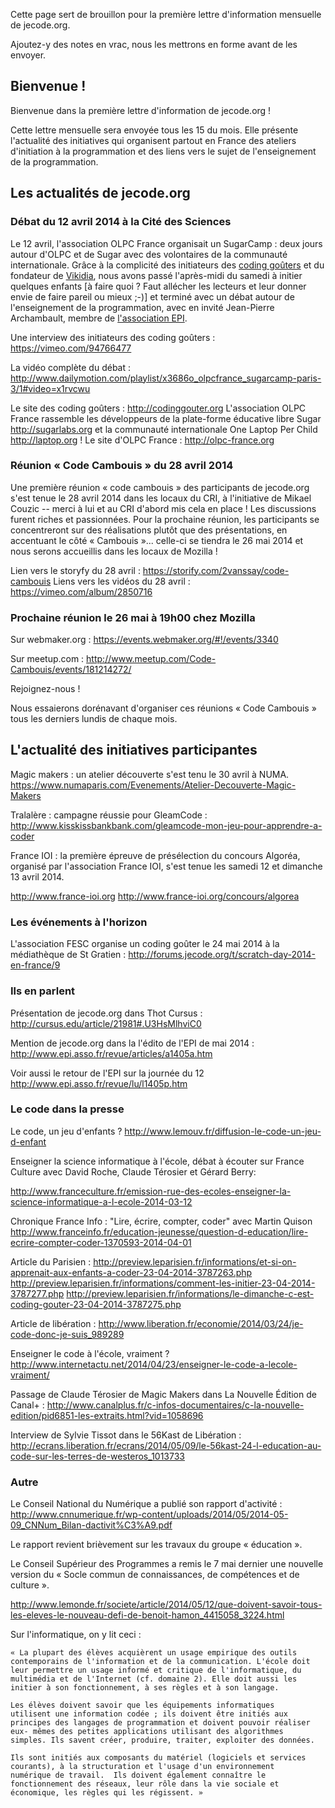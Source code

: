 Cette page sert de brouillon pour la première lettre d'information
mensuelle de jecode.org.

Ajoutez-y des notes en vrac, nous les mettrons en forme avant de les
envoyer.

## Bienvenue !

Bienvenue dans la première lettre d'information de jecode.org !

Cette lettre mensuelle sera envoyée tous les 15 du mois. Elle présente
l'actualité des initiatives qui organisent partout en France des
ateliers d'initiation à la programmation et des liens vers le sujet de
l'enseignement de la programmation.

## Les actualités de jecode.org

### Débat du 12 avril 2014 à la Cité des Sciences

Le 12 avril, l'association OLPC France organisait un SugarCamp : deux
jours autour d'OLPC et de Sugar avec des volontaires de la communauté
internationale. Grâce à la complicité des initiateurs des [coding
goûters](http://codinggouter.org) et du fondateur de
[Vikidia](http://fr.vikidia.org/wiki/Accueil), nous avons passé
l'après-midi du samedi à initier quelques enfants \[à faire quoi ?
Faut allécher les lecteurs et leur donner envie de faire pareil ou
mieux ;-)\] et terminé avec un débat autour de l'enseignement de la
programmation, avec en invité Jean-Pierre Archambault, membre de
[l'association EPI](http://www.epi.asso.fr/).

Une interview des initiateurs des coding goûters :
<https://vimeo.com/94766477>

La vidéo complète du débat :
<http://www.dailymotion.com/playlist/x3686o_olpcfrance_sugarcamp-paris-3/1#video=x1rvcwu>

Le site des coding goûters : <http://codinggouter.org> L'association
OLPC France rassemble les développeurs de la plate-forme éducative
libre Sugar <http://sugarlabs.org> et la communauté internationale One
Laptop Per Child <http://laptop.org> ! Le site d'OLPC France :
<http://olpc-france.org>

### Réunion « Code Cambouis » du 28 avril 2014

Une première réunion « code cambouis » des participants de jecode.org
s'est tenue le 28 avril 2014 dans les locaux du CRI, à l'initiative de
Mikael Couzic \-- merci à lui et au CRI d'abord mis cela en place !
Les discussions furent riches et passionnées. Pour la prochaine
réunion, les participants se concentreront sur des réalisations plutôt
que des présentations, en accentuant le côté « Cambouis »\... celle-ci
se tiendra le 26 mai 2014 et nous serons accueillis dans les locaux de
Mozilla !

Lien vers le storyfy du 28 avril :
<https://storify.com/2vanssay/code-cambouis> Liens vers les vidéos du
28 avril : <https://vimeo.com/album/2850716>

### Prochaine réunion le 26 mai à 19h00 chez Mozilla

Sur webmaker.org : <https://events.webmaker.org/#!/events/3340>

Sur meetup.com : <http://www.meetup.com/Code-Cambouis/events/181214272/>

Rejoignez-nous !

Nous essaierons dorénavant d'organiser ces réunions « Code Cambouis »
tous les derniers lundis de chaque mois.

## L'actualité des initiatives participantes

Magic makers : un atelier découverte s'est tenu le 30 avril à NUMA.
<https://www.numaparis.com/Evenements/Atelier-Decouverte-Magic-Makers>

Tralalère : campagne réussie pour GleamCode :
<http://www.kisskissbankbank.com/gleamcode-mon-jeu-pour-apprendre-a-coder>

France IOI : la première épreuve de présélection du concours Algoréa,
organisé par l'association France IOI, s'est tenue les samedi 12 et
dimanche 13 avril 2014.

<http://www.france-ioi.org> <http://www.france-ioi.org/concours/algorea>

### Les événements à l'horizon

L'association FESC organise un coding goûter le 24 mai 2014 à la
médiathèque de St Gratien :
<http://forums.jecode.org/t/scratch-day-2014-en-france/9>

### Ils en parlent

Présentation de jecode.org dans Thot Cursus :
<http://cursus.edu/article/21981#.U3HsMlhviC0>

Mention de jecode.org dans la l'édito de l'EPI de mai 2014 :
<http://www.epi.asso.fr/revue/articles/a1405a.htm>

Voir aussi le retour de l'EPI sur la journée du 12
<http://www.epi.asso.fr/revue/lu/l1405p.htm>

### Le code dans la presse

Le code, un jeu d'enfants ?
<http://www.lemouv.fr/diffusion-le-code-un-jeu-d-enfant>

Enseigner la science informatique à l'école, débat à écouter sur France
Culture avec David Roche, Claude Térosier et Gérard Berry:

<http://www.franceculture.fr/emission-rue-des-ecoles-enseigner-la-science-informatique-a-l-ecole-2014-03-12>

Chronique France Info : \"Lire, écrire, compter, coder\" avec Martin
Quison
<http://www.franceinfo.fr/education-jeunesse/question-d-education/lire-ecrire-compter-coder-1370593-2014-04-01>

Article du Parisien :
<http://preview.leparisien.fr/informations/et-si-on-apprenait-aux-enfants-a-coder-23-04-2014-3787263.php>
<http://preview.leparisien.fr/informations/comment-les-initier-23-04-2014-3787277.php>
<http://preview.leparisien.fr/informations/le-dimanche-c-est-coding-gouter-23-04-2014-3787275.php>

Article de libération :
<http://www.liberation.fr/economie/2014/03/24/je-code-donc-je-suis_989289>

Enseigner le code à l'école, vraiment ?
<http://www.internetactu.net/2014/04/23/enseigner-le-code-a-lecole-vraiment/>

Passage de Claude Térosier de Magic Makers dans La Nouvelle Édition de
Canal+ :
<http://www.canalplus.fr/c-infos-documentaires/c-la-nouvelle-edition/pid6851-les-extraits.html?vid=1058696>

Interview de Sylvie Tissot dans le 56Kast de Libération :
<http://ecrans.liberation.fr/ecrans/2014/05/09/le-56kast-24-l-education-au-code-sur-les-terres-de-westeros_1013733>

### Autre

Le Conseil National du Numérique a publié son rapport d'activité :
<http://www.cnnumerique.fr/wp-content/uploads/2014/05/2014-05-09_CNNum_Bilan-dactivit%C3%A9.pdf>

Le rapport revient brièvement sur les travaux du groupe « éducation ».

Le Conseil Supérieur des Programmes a remis le 7 mai dernier une
nouvelle version du « Socle commun de connaissances, de compétences et
de culture ».

<http://www.lemonde.fr/societe/article/2014/05/12/que-doivent-savoir-tous-les-eleves-le-nouveau-defi-de-benoit-hamon_4415058_3224.html>

Sur l'informatique, on y lit ceci :

    « La plupart des élèves acquièrent un usage empirique des outils
    contemporains de l'information et de la communication. L'école doit
    leur permettre un usage informé et critique de l'informatique, du
    multimédia et de l'Internet (cf. domaine 2). Elle doit aussi les
    initier à son fonctionnement, à ses règles et à son langage.

    Les élèves doivent savoir que les équipements informatiques
    utilisent une information codée ; ils doivent être initiés aux
    principes des langages de programmation et doivent pouvoir réaliser
    eux- mêmes des petites applications utilisant des algorithmes
    simples. Ils savent créer, produire, traiter, exploiter des données.

    Ils sont initiés aux composants du matériel (logiciels et services
    courants), à la structuration et l'usage d'un environnement
    numérique de travail.  Ils doivent également connaître le
    fonctionnement des réseaux, leur rôle dans la vie sociale et
    économique, les règles qui les régissent. »
